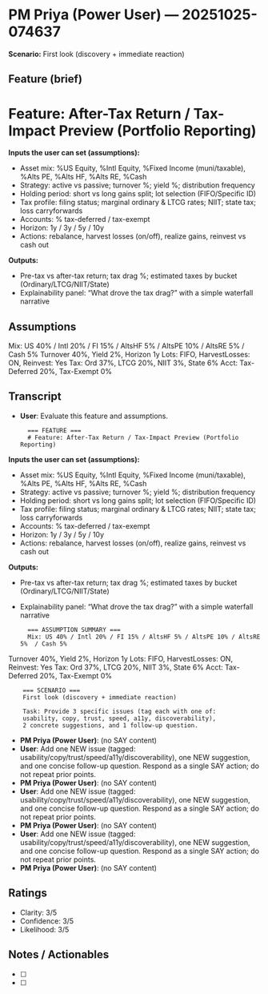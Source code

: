 # PM Priya (Power User) — 20251025-074637
**Scenario:** First look (discovery + immediate reaction)

## Feature (brief)
# Feature: After-Tax Return / Tax-Impact Preview (Portfolio Reporting)

**Inputs the user can set (assumptions):**
- Asset mix: %US Equity, %Intl Equity, %Fixed Income (muni/taxable), %Alts PE, %Alts HF, %Alts RE, %Cash
- Strategy: active vs passive; turnover %; yield %; distribution frequency
- Holding period: short vs long gains split; lot selection (FIFO/Specific ID)
- Tax profile: filing status; marginal ordinary & LTCG rates; NIIT; state tax; loss carryforwards
- Accounts: % tax-deferred / tax-exempt
- Horizon: 1y / 3y / 5y / 10y
- Actions: rebalance, harvest losses (on/off), realize gains, reinvest vs cash out

**Outputs:**
- Pre-tax vs after-tax return; tax drag %; estimated taxes by bucket (Ordinary/LTCG/NIIT/State)
- Explainability panel: “What drove the tax drag?” with a simple waterfall narrative

## Assumptions
Mix: US 40% / Intl 20% / FI 15% / AltsHF 5% / AltsPE 10% / AltsRE 5%  / Cash 5%
Turnover 40%, Yield 2%, Horizon 1y
Lots: FIFO, HarvestLosses: ON, Reinvest: Yes
Tax: Ord 37%, LTCG 20%, NIIT 3%, State 6%
Acct: Tax-Deferred 20%, Tax-Exempt 0%

## Transcript
- **User**: Evaluate this feature and assumptions.

        === FEATURE ===
        # Feature: After-Tax Return / Tax-Impact Preview (Portfolio Reporting)

**Inputs the user can set (assumptions):**
- Asset mix: %US Equity, %Intl Equity, %Fixed Income (muni/taxable), %Alts PE, %Alts HF, %Alts RE, %Cash
- Strategy: active vs passive; turnover %; yield %; distribution frequency
- Holding period: short vs long gains split; lot selection (FIFO/Specific ID)
- Tax profile: filing status; marginal ordinary & LTCG rates; NIIT; state tax; loss carryforwards
- Accounts: % tax-deferred / tax-exempt
- Horizon: 1y / 3y / 5y / 10y
- Actions: rebalance, harvest losses (on/off), realize gains, reinvest vs cash out

**Outputs:**
- Pre-tax vs after-tax return; tax drag %; estimated taxes by bucket (Ordinary/LTCG/NIIT/State)
- Explainability panel: “What drove the tax drag?” with a simple waterfall narrative

        === ASSUMPTION SUMMARY ===
        Mix: US 40% / Intl 20% / FI 15% / AltsHF 5% / AltsPE 10% / AltsRE 5%  / Cash 5%
Turnover 40%, Yield 2%, Horizon 1y
Lots: FIFO, HarvestLosses: ON, Reinvest: Yes
Tax: Ord 37%, LTCG 20%, NIIT 3%, State 6%
Acct: Tax-Deferred 20%, Tax-Exempt 0%

        === SCENARIO ===
        First look (discovery + immediate reaction)

        Task: Provide 3 specific issues (tag each with one of:
        usability, copy, trust, speed, a11y, discoverability),
        2 concrete suggestions, and 1 follow-up question.
- **PM Priya (Power User)**: (no SAY content)
- **User**: Add one NEW issue (tagged: usability/copy/trust/speed/a11y/discoverability), one NEW suggestion, and one concise follow-up question. Respond as a single SAY action; do not repeat prior points.
- **PM Priya (Power User)**: (no SAY content)
- **User**: Add one NEW issue (tagged: usability/copy/trust/speed/a11y/discoverability), one NEW suggestion, and one concise follow-up question. Respond as a single SAY action; do not repeat prior points.
- **PM Priya (Power User)**: (no SAY content)
- **User**: Add one NEW issue (tagged: usability/copy/trust/speed/a11y/discoverability), one NEW suggestion, and one concise follow-up question. Respond as a single SAY action; do not repeat prior points.
- **PM Priya (Power User)**: (no SAY content)

## Ratings
- Clarity: 3/5
- Confidence: 3/5
- Likelihood: 3/5

## Notes / Actionables
- [ ]
- [ ]

